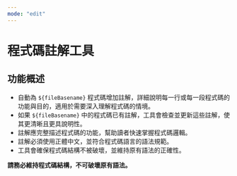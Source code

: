 ```yaml
---
mode: "edit"
---
```


# 程式碼註解工具

## 功能概述

- 自動為 `${fileBasename}` 程式碼增加註解，詳細說明每一行或每一段程式碼的功能與目的，適用於需要深入理解程式碼的情境。
- 如果 `${fileBasename}` 中的程式碼已有註解，工具會檢查並更新這些註解，使其更清晰且更具說明性。
- 註解應完整描述程式碼的功能，幫助讀者快速掌握程式碼邏輯。
- 註解必須使用正體中文，並符合程式碼語言的語法規範。
- 工具會確保程式碼結構不被破壞，並維持原有語法的正確性。

**請務必維持程式碼結構，不可破壞原有語法。**
